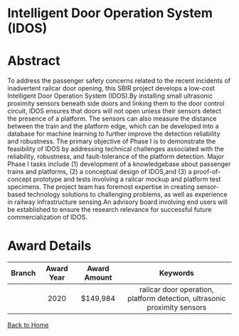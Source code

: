 
Intelligent Door Operation System (IDOS)
========================================

# Abstract


To address the passenger safety concerns related to the recent incidents of inadvertent railcar door opening, this SBIR project develops a low-cost Intelligent Door Operation System (IDOS).By installing small ultrasonic proximity sensors beneath side doors and linking them to the door control circuit, IDOS ensures that doors will not open unless their sensors detect the presence of a platform. The sensors can also measure the distance between the train and the platform edge, which can be developed into a database for machine learning to further improve the detection reliability and robustness. The primary objective of Phase I is to demonstrate the feasibility of IDOS by addressing technical challenges associated with the reliability, robustness, and fault-tolerance of the platform detection. Major Phase I tasks include (1) development of a knowledgebase about passenger trains and platforms, (2) a conceptual design of IDOS,and (3) a proof-of-concept prototype and tests involving a railcar mockup and platform test specimens. The project team has foremost expertise in creating sensor-based technology solutions to challenging problems, as well as experience in railway infrastructure sensing.An advisory board involving end users will be established to ensure the research relevance for successful future commercialization of IDOS.  

# Award Details

|Branch|Award Year|Award Amount|Keywords|
| :---: | :---: | :---: | :---: |
||2020|$149,984|railcar door operation, platform detection, ultrasonic proximity sensors|
  
  


[Back to Home](https://github.com/chrischow/dod_sbir_awards/Reports/CC/#1236)